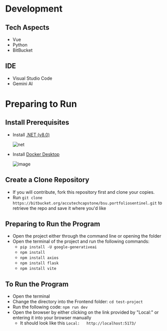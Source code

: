# Development

## Tech Aspects
- Vue
- Python
- BitBucket

## IDE
- Visual Studio Code
- Gemini AI

# Preparing to Run

## Install Prerequisites
- Install [.NET (v8.0)](https://dotnet.microsoft.com/en-us/download)
  
  ![net](https://github.com/user-attachments/assets/aca0acd0-f5f8-4872-bd8f-bec6b8dc5461)

  
- Install [Docker Desktop](https://www.docker.com/products/docker-desktop)
  
  ![image](https://github.com/user-attachments/assets/fa05e045-3bdf-430d-a629-f8d0f1d6fc1c)
  

## Create a Clone Repository
- If you will contribute, fork this repository first and clone your copies.
- Run `git clone https://bitbucket.org/accutechcapstone/bsu.portfoliosentinel.git` to retrieve the repo and save it where you'd like

## Preparing to Run the Program
- Open the project either through the command line or opening the folder 
- Open the terminal of the project and run the following commands:
    - `pip install -U google-generativeai`
    - `npm install`
    - `npm install axios`
    - `npm install flask`
    - `npm install vite`
## To Run the Program
- Open the terminal
- Change the directory into the Frontend folder: `cd test-project`
- Run the following code: `npm run dev`
- Open the browser by either clicking on the link provided by "Local:" or entering it into your browser manually
    - It should look like this `Local:   http://localhost:5173/`
